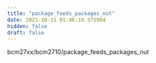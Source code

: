 ```yaml
---
title: "package_feeds_packages_nut"
date: 2021-10-31 01:46:19.575984
hidden: false
draft: false
---
```


bcm27xx/bcm2710/package_feeds_packages_nut

